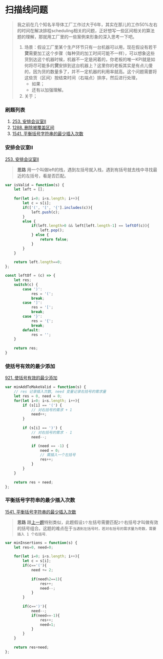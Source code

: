 # 扫描线问题

> 我之前在几个知名半导体工厂工作过大于6年，其实在那儿的工作50%左右的时间在解决排程scheduling相关的问题，正好想写一些区间相关的算法题的理解，那就用工厂里的一些案例来形象的深入思考一下吧。
>
>1. 场景：假设工厂里某个生产环节只有一台机器可以用，现在假设有若干**货**需要加工这个步骤（每种货的加工时间可能不一样），可以想象这些货到达这个机器时候，机器不一定是闲着的，你老板的唯一KPI就是如何将尽可能多的**货**安排到这台机器上？这里你的老板其实是有点儿傻的，因为货的数量多了，并不一定机器的利用率就高。这个问题需要将这些货（区间）按结束时间（右端点）排序，然后进行处理，
>       * 如果； 
>       * 还有以加强理解。
>1. 关于；

### 刷题列表
1. [253. 安排会议室II](#安排会议室II)
1. [1288. 删除被覆盖区间](#删除被覆盖区间)
1. [1541. 平衡括号字符串的最少插入次数](#平衡括号字符串的最少插入次数)

### 安排会议室II
[253. 安排会议室II](https://leetcode.com/problems/meeting-rooms-ii/)

> **思路** 用一个叫做left的栈，遇到左括号就入栈，遇到有括号就去栈中寻找最近的左括号，看是否匹配。

```js
var isValid = function(s) {
    let left = [];
    
    for(let i=0; i<s.length; i++){
        let c = s[i];
        if(['(', '[', '{'].includes(c)){
            left.push(c);
        }
        else {
            if(left.length>0 && left[left.length-1] == leftOf(c)){
                left.pop();
            } else {
                return false;
            }
        }
    }
    
    return left.length==0;
};

const leftOf = (c) => {
    let res;
    switch(c) {
        case ')':
            res = '(';
            break;
        case ']':
            res = '[';
            break;
        case '}':
            res = '{';
            break;
        default:
            res = '';
    }
    
    return res;
}
```
### 使括号有效的最少添加
[921. 使括号有效的最少添加](https://leetcode.com/problems/minimum-add-to-make-parentheses-valid/)

```js
var minAddToMakeValid = function(s) {
    // res 记录插入次数, need 变量记录右括号的需求量
    let res = 0, need = 0;
    for(let i=0; i<s.length; i++){
        if (s[i] == '(') {
            // 对右括号的需求 + 1
            need++;
        }
        
        if (s[i] == ')') {
            // 对右括号的需求 - 1
            need--;

            if (need == -1) {
                need = 0;
                // 需插入一个左括号
                res++;
            }
        }
    }
    
    return res + need;
};
```
### 平衡括号字符串的最少插入次数
[1541. 平衡括号字符串的最少插入次数](https://leetcode.com/problems/minimum-insertions-to-balance-a-parentheses-string/)

> **思路** 跟[上一题](#使括号有效的最少添加)特别类似，此题假设`1个`左括号需要匹配`2个`右括号才叫做有效的括号组合。这题的难点在于`当遇到左括号时，若对右括号的需求量为奇数，需要插入 1 个右括号`.

```js
var minInsertions = function(s) {
    let res=0, need=0;
    
    for(let i=0; i<s.length; i++){
        let c = s[i];
        if(c=='('){
            need += 2;
            
            if(need%2==1){
                res++;
                need--;
            }
        }
        
        if(c==')'){
            need--;
            if(need==-1){
                res++;
                need=1;
            }
        }
    }
    
    return res+need;
};
```